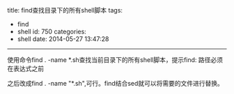 title: find查找目录下的所有shell脚本
tags:
  - find
  - shell
id: 750
categories:
  - shell
date: 2014-05-27 13:47:28
---

使用命令find . -name *.sh查找当前目录下的所有shell脚本，提示find: 路径必须在表达式之前

之后改成find . -name "*.sh",可行。find结合sed就可以将需要的文件进行替换。

